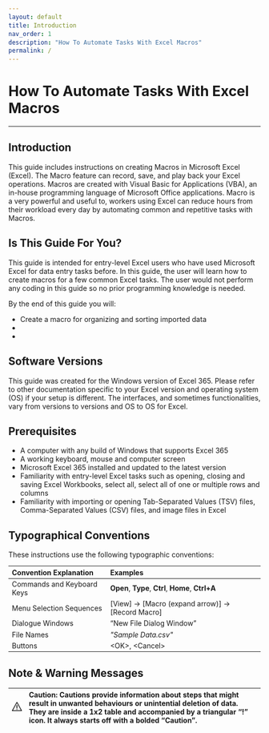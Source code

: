 ```yaml
---
layout: default
title: Introduction
nav_order: 1
description: "How To Automate Tasks With Excel Macros"
permalink: /
---
```


# How To Automate Tasks With Excel Macros

---

## Introduction

This guide includes instructions on creating Macros in Microsoft Excel (Excel). The Macro feature can record, save, and play back your Excel operations. Macros are created with Visual Basic for Applications (VBA), an in-house programming language of Microsoft Office applications. Macro is a very powerful and useful to, workers using Excel can reduce hours from their workload every day by automating common and repetitive tasks with Macros.

## Is This Guide For You?

This guide is intended for entry-level Excel users who have used Microsoft Excel for data entry tasks before. In this guide, the user will learn how to create macros for a few common Excel tasks. The user would not perform any coding in this guide so no prior programming knowledge is needed. 

By the end of this guide you will:
*	Create a macro for organizing and sorting imported data
*	
*	

## Software Versions

This guide was created for the Windows version of Excel 365. Please refer to other documentation specific to your Excel version and operating system (OS) if your setup is different. The interfaces, and sometimes functionalities, vary from versions to versions and OS to OS for Excel.

## Prerequisites

*	A computer with any build of Windows that supports Excel 365
*	A working keyboard, mouse and computer screen
*	Microsoft Excel 365 installed and updated to the latest version
*	Familiarity with entry-level Excel tasks such as opening, closing and saving Excel Workbooks, select all, select all of one or multiple rows and columns
*	Familiarity with importing or opening Tab-Separated Values (TSV) files, Comma-Separated Values (CSV) files, and image files in Excel


## Typographical Conventions

These instructions use the following typographic conventions:

|Convention Explanation						|Examples													|
|:--------------------------------|:--------------------------------|
|Commands and Keyboard Keys				|**Open**, **Type**, **Ctrl**, **Home**, **Ctrl+A**		|
|Menu Selection Sequences					|[View] -> [Macro (expand arrow)] -> [Record Macro]  |
|Dialogue Windows								  |“New File Dialog Window”					|
|File Names												|*"Sample Data.csv"*							|
|Buttons                 					|&lt;OK&gt;, &lt;Cancel&gt;           |

</center>

## Note & Warning Messages

|![Caution Icon.](images/caution.png) |**Caution**: Cautions provide information about steps that might result in unwanted behaviours or unintential deletion of data. They are inside a 1x2 table and accompanied by a triangular “!” icon. It always starts off with a bolded “Caution”.|
|-----|:------|
